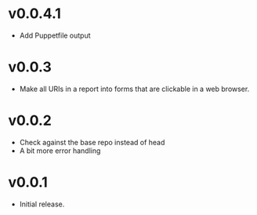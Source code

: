 # v0.0.4.1

* Add Puppetfile output


# v0.0.3

* Make all URIs in a report into forms that are clickable in a web browser.


# v0.0.2

* Check against the base repo instead of head
* A bit more error handling


# v0.0.1

* Initial release.
